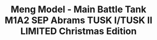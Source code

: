 ---
layout: product
title: "Meng Model - Main Battle Tank M1A2 SEP Abrams TUSK I/TUSK II LIMITED Christmas Edition"
price: "11000" 
desc: "N/A"
img_path: "/assets/img/MM-TS-026S.jpg"
brand: "N/A"
available: false
special_offer: false
new: false
soon: false
cat: "010000"
subcat: "011000"
subsubcat: "0N/A"
sifra: "MM-TS-026S"
popular: true
---